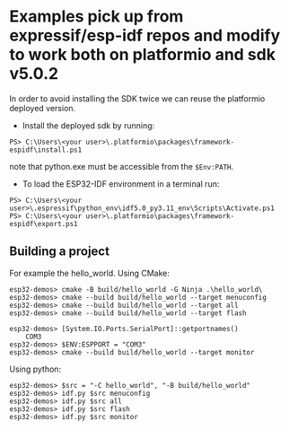 # Examples pick up from expressif/esp-idf repos and modify to work both on platformio and sdk v5.0.2

In order to avoid installing the SDK twice we can reuse the platformio deployed version.

+ Install the deployed sdk by running:

```
PS> C:\Users\<your user>\.platformio\packages\framework-espidf\install.ps1
```
note that python.exe must be accessible from the `$Env:PATH`.

+ To load the ESP32-IDF environment in a terminal run:

```
PS> C:\Users\<your user>\.espressif\python_env\idf5.0_py3.11_env\Scripts\Activate.ps1
PS> C:\Users\<your user>\.platformio\packages\framework-espidf\export.ps1
```

## Building a project

For example the hello_world. Using CMake:

```
esp32-demos> cmake -B build/hello_world -G Ninja .\hello_world\
esp32-demos> cmake --build build/hello_world --target menuconfig
esp32-demos> cmake --build build/hello_world --target all
esp32-demos> cmake --build build/hello_world --target flash

esp32-demos> [System.IO.Ports.SerialPort]::getportnames()
    COM3
esp32-demos> $ENV:ESPPORT = "COM3"
esp32-demos> cmake --build build/hello_world --target monitor
```

Using python:

```
esp32-demos> $src = "-C hello_world", "-B build/hello_world"
esp32-demos> idf.py $src menuconfig
esp32-demos> idf.py $src all
esp32-demos> idf.py $src flash
esp32-demos> idf.py $src monitor
```
